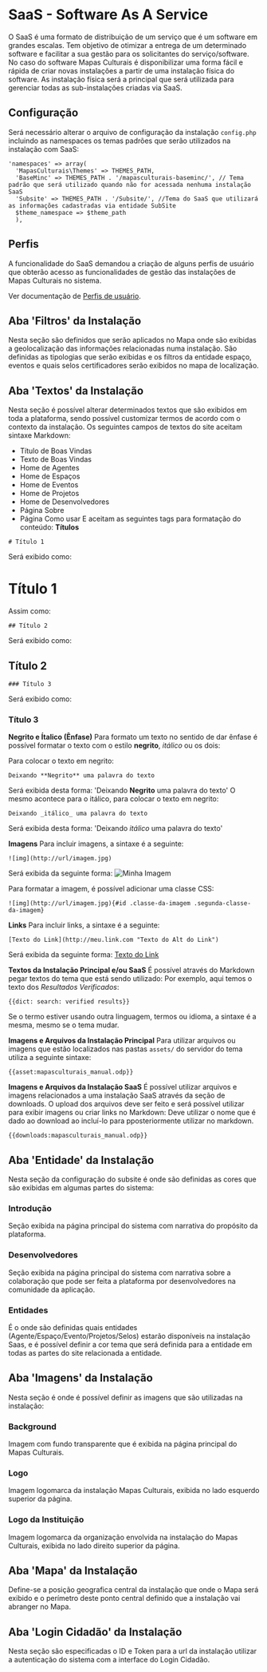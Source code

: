 # SaaS - Software As A Service

O SaaS é uma formato de distribuição de um serviço que é um software em grandes escalas.
Tem objetivo de otimizar a entrega de um determinado software e facilitar a sua gestão para os solicitantes do serviço/software.
No caso do software Mapas Culturais é disponibilizar uma forma fácil e rápida de criar novas instalações a partir de uma instalação física do software.
As instalação física será a principal que será utilizada para gerenciar todas as sub-instalações criadas via SaaS.

## Configuração
Será necessário alterar o arquivo de configuração da instalação ```config.php``` incluindo as namespaces os temas padrões que serão utilizados na instalação com SaaS:
```
'namespaces' => array(
  'MapasCulturais\Themes' => THEMES_PATH,
  'BaseMinc' => THEMES_PATH . '/mapasculturais-baseminc/', // Tema padrão que será utilizado quando não for acessada nenhuma instalação SaaS
  'Subsite' => THEMES_PATH . '/Subsite/', //Tema do SaaS que utilizará as informações cadastradas via entidade SubSite
  $theme_namespace => $theme_path
  ),
```

## Perfis
A funcionalidade do SaaS demandou a criação de alguns perfis de usuário que obterão acesso as funcionalidades de gestão das instalações de Mapas Culturais no sistema.

Ver documentação de [Perfis de usuário](mc_user_profile.md).

## Aba 'Filtros' da Instalação
Nesta seção são definidos que serão aplicados no Mapa onde são exibidas a geolocalização das informações relacionadas numa instalação. São definidas as tipologias que serão exibidas e os filtros da entidade espaço, eventos e quais selos certificadores serão exibidos no mapa de localização.

## Aba 'Textos' da Instalação
Nesta seção é possível alterar determinados textos que são exibidos em toda a plataforma, sendo possível customizar termos de acordo com o contexto da instalação.
Os seguintes campos de textos do site aceitam sintaxe Markdown:
* Título de Boas Vindas
* Texto de Boas Vindas
* Home de Agentes
* Home de Espaços
* Home de Eventos
* Home de Projetos
* Home de Desenvolvedores
* Página Sobre
* Página Como usar
E aceitam as seguintes tags para formatação do conteúdo:
**Títulos**

```
# Título 1
```
Será exibido como:
# Título 1

Assim como:
```
## Título 2
```
Será exibido como:
## Título 2

```
### Título 3
```
Será exibido como:
### Título 3

**Negrito e Ítalico (Ênfase)**
Para formato um texto no sentido de dar ênfase é possível formatar o texto com o estilo **negrito**, _itálico_ ou os dois:

Para colocar o texto em negrito:
```
Deixando **Negrito** uma palavra do texto
```
Será exibida desta forma:
'Deixando **Negrito** uma palavra do texto'
O mesmo acontece para o itálico, para colocar o texto em negrito:
```
Deixando _itálico_ uma palavra do texto
```
Será exibida desta forma:
'Deixando _itálico_ uma palavra do texto'

**Imagens**
Para incluir imagens, a sintaxe é a seguinte:
```
![img](http://url/imagem.jpg)
```
Será exibida da seguinte forma:
![Minha Imagem](https://raw.githubusercontent.com/hacklabr/mapasculturais/master/src/protected/application/themes/BaseV1/assets/img/agrupador-agente.png)

Para formatar a imagem, é possível adicionar uma classe CSS:
```
![img](http://url/imagem.jpg){#id .classe-da-imagem .segunda-classe-da-imagem}
```

**Links**
Para incluir links, a sintaxe é a seguinte:
```
[Texto do Link](http://meu.link.com "Texto do Alt do Link")
```
Será exibida da seguinte forma:
[Texto do Link](http://meu.link.com "Texto do Alt do Link")

**Textos da Instalação Principal e/ou SaaS**
É possível através do Markdown pegar textos do tema que está sendo utilizado:
Por exemplo, aqui temos o texto dos _Resultados Verificados_:
```
{{dict: search: verified results}}
```
Se o termo estiver usando outra linguagem, termos ou idioma, a sintaxe é a mesma, mesmo se o tema mudar.

**Imagens e Arquivos da Instalação Principal**
Para utilizar arquivos ou imagens que estão localizados nas pastas `assets/` do servidor do tema utiliza a seguinte sintaxe:
```
{{asset:mapasculturais_manual.odp}}
```

**Imagens e Arquivos da Instalação SaaS**
É possível utilizar arquivos e imagens relacionados a uma instalação SaaS através da seção de downloads. O upload dos arquivos deve ser feito e será possível utilizar para exibir imagens ou criar links no Markdown:
Deve utilizar o nome que é dado ao download ao incluí-lo para pposteriormente utilizar no markdown.
```
{{downloads:mapasculturais_manual.odp}}
```


## Aba 'Entidade' da Instalação
Nesta seção da configuração do subsite é onde são definidas as cores que são exibidas em algumas partes do sistema:
### Introdução
Seção exibida na página principal do sistema com narrativa do propósito da plataforma.
### Desenvolvedores
Seção exibida na página principal do sistema com narrativa sobre a colaboração que pode ser feita a plataforma por desenvolvedores na comunidade da aplicação.
### Entidades
É o onde são definidas quais entidades (Agente/Espaço/Evento/Projetos/Selos) estarão disponíveis na instalação Saas, e é possível definir a cor tema que será definida para a entidade em todas as partes do site relacionada a entidade.

## Aba 'Imagens' da Instalação
Nesta seção é onde é possível definir as imagens que são utilizadas na instalação:
### Background
Imagem com fundo transparente que é exibida na página principal do Mapas Culturais.
### Logo
Imagem logomarca da instalação Mapas Culturais, exibida no lado esquerdo superior da página.
### Logo da Instituição
Imagem logomarca da organização envolvida na instalação do Mapas Culturais, exibida no lado direito superior da página.


## Aba 'Mapa' da Instalação
Define-se a posição geografica central da instalação que onde o Mapa será exibido e o perímetro deste ponto central definido que a instalação vai abranger no Mapa.

## Aba 'Login Cidadão' da Instalação
Nesta seção são especificadas o ID e Token para a url da instalação utilizar a autenticação do sistema com a interface do Login Cidadão.
